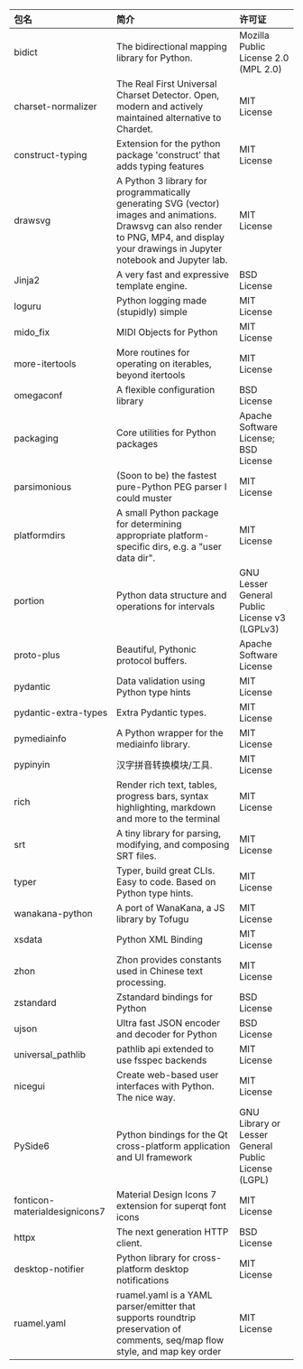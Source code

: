 | 包名                            | 简介                                                                                                                                                                                          | 许可证                                                 |
|:----------------------------- |:------------------------------------------------------------------------------------------------------------------------------------------------------------------------------------------- |:--------------------------------------------------- |
| bidict                        | The bidirectional mapping library for Python.                                                                                                                                               | Mozilla Public License 2.0 (MPL 2.0)                |
| charset-normalizer            | The Real First Universal Charset Detector. Open, modern and actively maintained alternative to Chardet.                                                                                     | MIT License                                         |
| construct-typing              | Extension for the python package 'construct' that adds typing features                                                                                                                      | MIT License                                         |
| drawsvg                       | A Python 3 library for programmatically generating SVG (vector) images and animations.  Drawsvg can also render to PNG, MP4, and display your drawings in Jupyter notebook and Jupyter lab. | MIT License                                         |
| Jinja2                        | A very fast and expressive template engine.                                                                                                                                                 | BSD License                                         |
| loguru                        | Python logging made (stupidly) simple                                                                                                                                                       | MIT License                                         |
| mido_fix                      | MIDI Objects for Python                                                                                                                                                                     | MIT License                                         |
| more-itertools                | More routines for operating on iterables, beyond itertools                                                                                                                                  | MIT License                                         |
| omegaconf                     | A flexible configuration library                                                                                                                                                            | BSD License                                         |
| packaging                     | Core utilities for Python packages                                                                                                                                                          | Apache Software License; BSD License                |
| parsimonious                  | (Soon to be) the fastest pure-Python PEG parser I could muster                                                                                                                              | MIT License                                         |
| platformdirs                  | A small Python package for determining appropriate platform-specific dirs, e.g. a "user data dir".                                                                                          | MIT License                                         |
| portion                       | Python data structure and operations for intervals                                                                                                                                          | GNU Lesser General Public License v3 (LGPLv3)       |
| proto-plus                    | Beautiful, Pythonic protocol buffers.                                                                                                                                                       | Apache Software License                             |
| pydantic                      | Data validation using Python type hints                                                                                                                                                     | MIT License                                         |
| pydantic-extra-types          | Extra Pydantic types.                                                                                                                                                                       | MIT License                                         |
| pymediainfo                   | A Python wrapper for the mediainfo library.                                                                                                                                                 | MIT License                                         |
| pypinyin                      | 汉字拼音转换模块/工具.                                                                                                                                                                                | MIT License                                         |
| rich                          | Render rich text, tables, progress bars, syntax highlighting, markdown and more to the terminal                                                                                             | MIT License                                         |
| srt                           | A tiny library for parsing, modifying, and composing SRT files.                                                                                                                             | MIT License                                         |
| typer                         | Typer, build great CLIs. Easy to code. Based on Python type hints.                                                                                                                          | MIT License                                         |
| wanakana-python               | A port of WanaKana, a JS library by Tofugu                                                                                                                                                  | MIT License                                         |
| xsdata                        | Python XML Binding                                                                                                                                                                          | MIT License                                         |
| zhon                          | Zhon provides constants used in Chinese text processing.                                                                                                                                    | MIT License                                         |
| zstandard                     | Zstandard bindings for Python                                                                                                                                                               | BSD License                                         |
| ujson                         | Ultra fast JSON encoder and decoder for Python                                                                                                                                              | BSD License                                         |
| universal_pathlib             | pathlib api extended to use fsspec backends                                                                                                                                                 | MIT License                                         |
| nicegui                       | Create web-based user interfaces with Python. The nice way.                                                                                                                                 | MIT License                                         |
| PySide6                       | Python bindings for the Qt cross-platform application and UI framework                                                                                                                      | GNU Library or Lesser General Public License (LGPL) |
| fonticon-materialdesignicons7 | Material Design Icons 7 extension for superqt font icons                                                                                                                                    | MIT License                                         |
| httpx                         | The next generation HTTP client.                                                                                                                                                            | BSD License                                         |
| desktop-notifier              | Python library for cross-platform desktop notifications                                                                                                                                     | MIT License                                         |
| ruamel.yaml                   | ruamel.yaml is a YAML parser/emitter that supports roundtrip preservation of comments, seq/map flow style, and map key order                                                                | MIT License                                         |